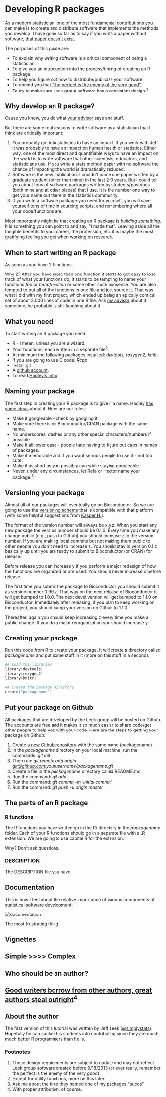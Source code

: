 
Developing R packages
================

As a modern statistician, one of the most fundamental contributions you can make is to create and distribute
software that implements the methods you develop. I have gone so far as to say if you write a paper without
software, [that paper doesn't exist](http://simplystatistics.org/2013/01/23/statisticians-and-computer-scientists-if-there-is-no-code-there-is-no-paper/).

The purposes of this guide are:

* To explain why writing software is a critical component of being a statistician.
* To give you an introduction into the process/timing of creating an R package.
* To help you figure out how to distribute/publicize your software.
* To remind you that ["the perfect is the enemy of the very good"](http://en.wikipedia.org/wiki/Perfect_is_the_enemy_of_good).
* To try to make sure Leek group software has a consistent design.<sup>1</sup>


Why develop an R package?
--------------------

Cause you know, you do what [your advisor](http://www.biostat.jhsph.edu/~jleek/) says and stuff.

But there are some real reasons to write software as a statistician that I think are critically important:

1. You probably got into statistics to have an impact. If you work with Jeff it was probably to have an impact 
on human health or statistics. Either way, one of the most direct and quantifiable ways to have an impact on the
world is to write software that other scientists, educators, and statisticians use. If you write a stats method paper
with no software the chance of impacting the world is dramatically reduced. 
2. Software is the new publication. I couldn't name one paper written by a graduate student (other than mine) in the
last 2-3 years. But I could tell you about tons of software packages written by students/postdocs (both mine and at
other places) that I use. It is the number one way to get your name out there in the statistics community. 
3. If you write a software package you need for yourself, you will save yourself tons of time in sourcing scripts,
and remembering where all your code/functions are. 

Most importantly might be that creating an R package is _building something_. It is something you can point to and
say, "I made that". Leaving aside all the tangible benefits to your career, the profession, etc. it is maybe the
most gratifying feeling you get when working on research. 


When to start writing an R package
---------------------

As soon as you have 2 functions. 

Why 2? After you have more than one function it starts to get easy to lose track of
what your functions do, it starts to be tempting to name your functions _foo_ or _tempfunction_ or some other such 
nonsense. You are also tempted to put all of the functions in one file and just source it. That was what I did
with my first project, which ended up being an epically comical set of about 3,000 lines of code in one R file. 
Ask [my advisor](http://www.genomine.org/) about it sometime, he probably is still laughing about it. 


What you need
--------------------

To start writing an R package you need:

* R - I mean, unless you are a wizard.
* Your functions, each written in a separate file<sup>2</sup>.
* At minimum the following packages installed: _devtools, roxygen2, knitr_.
* If you are going to use C code: _Rcpp_
* [Install git](https://help.github.com/articles/set-up-git)
* A [github account](https://github.com/signup/free). 
* To read [Hadley's intro](http://adv-r.had.co.nz/Package-basics.html)

Naming your package
---------------------

The first step in creating your R package is to give it a name. Hadley [has some ideas](http://adv-r.had.co.nz/Package-basics.html)
about it. Here are our rules:

* Make it googleable - check by googling it.
* Make sure there is no Bioconductor/CRAN package with the same name. 
* No underscores, dashes or any other special characters/numbers if possible
* Make it all lower case - people hate having to figure out caps in names of packages.
* Make it memorable and if you want serious people to use it - not too cute. 
* Make it as short as you possibly can while staying googleable.
* Never, under any circumstances, let Rafa or Hector name your package.<sup>3</sup> 


Versioning your package
---------------------

Almost all of our packages will eventually go on Bioconductor. So we are going to use the [versioning
scheme](http://www.bioconductor.org/developers/version-numbering/) that is compatible with that platform (with some helpful suggestions from [Kasper H.](http://www.biostat.jhsph.edu/~khansen/)).

The format of the version number will always be x.y.z. When you start any new package the version number should be
0.1.0. Every time you make any change public (e.g., push to Github) you should increase z in the version number. If 
you are making local commits but not making them public to other people you don't need to increase z. You should 
stay in version 0.1.z basically up until you are ready to submit to Bioconductor (or CRAN) for release. 

Before release you can increase y if you perform a major redesign of how the functions are organized or are used. You
should never increase x before release. 

The first time you submit the package to Bioconductor you should submit it as version number 0.99.z. That way on the next 
release of Bioconductor it will get bumped to 1.0.0. The next devel version will get bumped to 1.1.0 on Bioconductor.
Immediately after releasing, if you plan to keep working on the project, you should bump your version on Github to 1.1.0.

Thereafter, again you should keep increasing z every time you make a public change. If you do a major reorganization
you should increase y. 

Creating your package
---------------------

Run this code from R to create your package. It will create a directory called _packagename_ and put some stuff in it 
(more on this stuff in a second). 

```S
## Load the libraries
library(devtools)
library(roxygen2)
library(knitr)

## Create the package directory
create("packagename")
```


Put your package on Github
-----------------------

All packages that are developed by the Leek group will be hosted on Github. The accounts are free and
it makes it so much easier to share code/get other people to help you with your code. Here are the
steps to getting your package on Github:


1. Create a [new Github repository](https://help.github.com/articles/create-a-repo) with the same name (packagename)
2. In the _packagename_ directory on your local machine, run the commands: _git init_
3. Then run: _git remote add origin git@github.com:yourusername/packagename.git_
4. Create a file in the _packagename_ directory called README.md
5. Run the command: _git add ._
6. Run the command: _git commit -m 'initial commit'_
7. Run the command: _git push -u origin master_



The parts of an R package
--------------------

### R functions

The R functions you have written go in the R/ directory in the _packagename_ folder. Each of your R functions
should go in a separate file with a .R extension. We are going to use capital R for the 
extension. 

Why? Don't ask questions. 


### DESCRIPTION 

The DESCRIPTION file you have 



Documentation
---------------------

This is how I feel about the relative importance of various components of statistical software development:

![documentation](https://raw.github.com/jtleek/rpackages/master/documentation.png)

The most frustrating thing 


Vignettes
---------------------


Simple >>>> Complex
---------------------



Who should be an author?
---------------------



[Good writers borrow from other authors, great authors steal outright](http://www.brainyquote.com/quotes/quotes/a/aaronsorki405048.html)<sup>4</sup>
---------------------


About the author
--------------------

The first version of this tutorial was written by Jeff Leek ([@simplystats](https://twitter.com/simplystats)). Hopefully
he can sucker his students into contributing since they are much, much better R programmers than he is. 

### Footnotes

1. These design requirements are subject to update and may not reflect Leek group software created before 9/18/2013 
(or ever really, remember the perfect is the enemy of the very good).
2. Except for utility functions, more on this later. 
3. Ask me about the time they named one of my packages "succs"
4. With proper attribution, of course.


